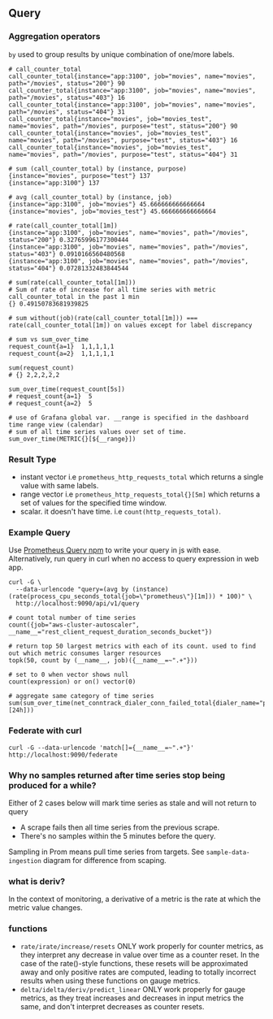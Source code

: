 ## Query

### Aggregation operators

`by` used to group results by unique combination of one/more labels.

```
# call_counter_total
call_counter_total{instance="app:3100", job="movies", name="movies", path="/movies", status="200"} 90
call_counter_total{instance="app:3100", job="movies", name="movies", path="/movies", status="403"} 16
call_counter_total{instance="app:3100", job="movies", name="movies", path="/movies", status="404"} 31
call_counter_total{instance="movies", job="movies_test", name="movies", path="/movies", purpose="test", status="200"} 90
call_counter_total{instance="movies", job="movies_test", name="movies", path="/movies", purpose="test", status="403"} 16
call_counter_total{instance="movies", job="movies_test", name="movies", path="/movies", purpose="test", status="404"} 31

# sum (call_counter_total) by (instance, purpose)
{instance="movies", purpose="test"} 137
{instance="app:3100"} 137

# avg (call_counter_total) by (instance, job)
{instance="app:3100", job="movies"} 45.666666666666664
{instance="movies", job="movies_test"} 45.666666666666664

# rate(call_counter_total[1m])
{instance="app:3100", job="movies", name="movies", path="/movies", status="200"} 0.32765996177300444
{instance="app:3100", job="movies", name="movies", path="/movies", status="403"} 0.0910166560480568
{instance="app:3100", job="movies", name="movies", path="/movies", status="404"} 0.07281332483844544

# sum(rate(call_counter_total[1m]))
# Sum of rate of increase for all time series with metric call_counter_total in the past 1 min
{} 0.49150783681939825

# sum without(job)(rate(call_counter_total[1m])) === rate(call_counter_total[1m]) on values except for label discrepancy

# sum vs sum_over_time
request_count{a=1}  1,1,1,1,1
request_count{a=2}  1,1,1,1,1

sum(request_count)
# {} 2,2,2,2,2

sum_over_time(request_count[5s])
# request_count{a=1}  5
# request_count{a=2}  5

# use of Grafana global var. __range is specified in the dashboard time range view (calendar)
# sum of all time series values over set of time.
sum_over_time(METRIC{}[${__range}])
```

### Result Type

- instant vector i.e `prometheus_http_requests_total` which returns a single value with same labels.
- range vector i.e `prometheus_http_requests_total{}[5m]` which returns a set of values for the specified time window.
- scalar. it doesn't have time. i.e `count(http_requests_total)`.


### Example Query

Use [Prometheus Query npm](https://www.npmjs.com/package/prometheus-query) to write your query in js with ease. Alternatively, run query in curl when no access to query expression in web app.

```shell
curl -G \
  --data-urlencode "query=(avg by (instance) (rate(process_cpu_seconds_total{job=\"prometheus\"}[1m])) * 100)" \
  http://localhost:9090/api/v1/query
```

```
# count total number of time series
count({job="aws-cluster-autoscaler", __name__="rest_client_request_duration_seconds_bucket"})

# return top 50 largest metrics with each of its count. used to find out which metric consumes larger resources
topk(50, count by (__name__, job)({__name__=~".+"}))

# set to 0 when vector shows null
count(expression) or on() vector(0)

# aggregate same category of time series
sum(sum_over_time(net_conntrack_dialer_conn_failed_total{dialer_name="prometheus"}[24h]))
```

### Federate with curl

```
curl -G --data-urlencode 'match[]={__name__=~".+"}' http://localhost:9090/federate
```

### Why no samples returned after time series stop being produced for a while?

Either of 2 cases below will mark time series as stale and will not return to query

- A scrape fails then all time series from the previous scrape.
- There's no samples within the 5 minutes before the query.

Sampling in Prom means pull time series from targets. See `sample-data-ingestion` diagram for difference from scaping.

### what is deriv?

In the context of monitoring, a derivative of a metric is the rate at which the metric value changes.

### functions

- `rate/irate/increase/resets` ONLY work properly for counter metrics, as they interpret any decrease in value over time as a counter reset. In the case of the rate()-style functions, these resets will be approximated away and only positive rates are computed, leading to totally incorrect results when using these functions on gauge metrics.
- `delta/idelta/deriv/predict_linear` ONLY work properly for gauge metrics, as they treat increases and decreases in input metrics the same, and don't interpret decreases as counter resets.
